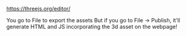 https://threejs.org/editor/

You go to File to export the assets
But if you go to File -> Publish, it'll generate HTML and JS incorporating the 3d asset on the webpage!